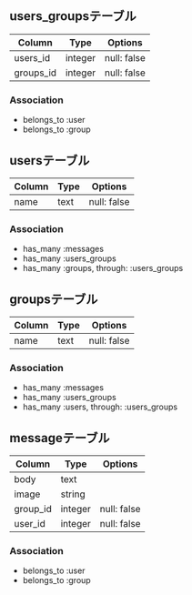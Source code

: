 ## users_groupsテーブル

|Column|Type|Options|
|------|----|-------|
|users_id|integer|null: false|
|groups_id|integer|null: false|

### Association
- belongs_to :user
- belongs_to :group


## usersテーブル

|Column|Type|Options|
|------|----|-------|
|name|text|null: false|

### Association
- has_many :messages
- has_many :users_groups
- has_many :groups, through: :users_groups


## groupsテーブル

|Column|Type|Options|
|------|----|-------|
|name|text|null: false|

### Association
- has_many :messages
- has_many :users_groups
- has_many :users, through: :users_groups


## messageテーブル
|Column|Type|Options|
|------|----|-------|
|body|text|
|image|string|
|group_id|integer|null: false|
|user_id|integer|null: false|

### Association
- belongs_to :user
- belongs_to :group